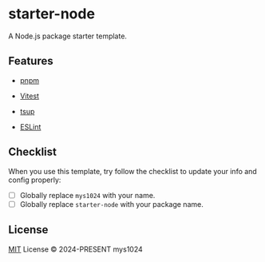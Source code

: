 # starter-node

A Node.js package starter template.

## Features

- [pnpm](https://pnpm.io/)

- [Vitest](https://vitest.dev/)

- [tsup](https://tsup.egoist.dev/)

- [ESLint](https://eslint.org/)

## Checklist

When you use this template, try follow the checklist to update your info and config properly:

- [ ] Globally replace `mys1024` with your name.
- [ ] Globally replace `starter-node` with your package name.

## License

[MIT](./LICENSE) License &copy; 2024-PRESENT mys1024
